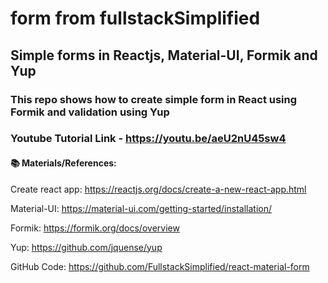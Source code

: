 # form from fullstackSimplified

## Simple forms in Reactjs, Material-UI, Formik and Yup

### This repo shows how to create simple form in React using Formik and validation using Yup

### Youtube Tutorial Link - https://youtu.be/aeU2nU45sw4





#### 📚 Materials/References:

Create react app: https://reactjs.org/docs/create-a-new-react-app.html

Material-UI: https://material-ui.com/getting-started/installation/

Formik: https://formik.org/docs/overview

Yup: https://github.com/jquense/yup

GitHub Code: https://github.com/FullstackSimplified/react-material-form
